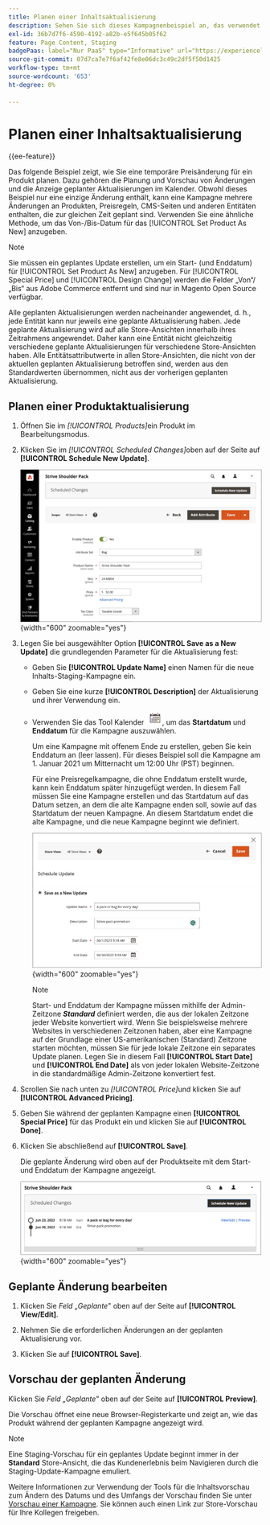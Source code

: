 ```yaml
---
title: Planen einer Inhaltsaktualisierung
description: Sehen Sie sich dieses Kampagnenbeispiel an, das verwendet wird, um eine temporäre Preisänderung für ein Produkt zu planen.
exl-id: 36b7d7f6-4590-4192-a82b-e5f645b05f62
feature: Page Content, Staging
badgePaas: label="Nur PaaS" type="Informative" url="https://experienceleague.adobe.com/en/docs/commerce/user-guides/product-solutions" tooltip="Gilt nur für Adobe Commerce in Cloud-Projekten (von Adobe verwaltete PaaS-Infrastruktur) und lokale Projekte."
source-git-commit: 07d7ca7e7f6af42fe8e06dc3c49c2df5f50d1425
workflow-type: tm+mt
source-wordcount: '653'
ht-degree: 0%

---
```


# Planen einer Inhaltsaktualisierung

{{ee-feature}}

Das folgende Beispiel zeigt, wie Sie eine temporäre Preisänderung für ein Produkt planen. Dazu gehören die Planung und Vorschau von Änderungen und die Anzeige geplanter Aktualisierungen im Kalender. Obwohl dieses Beispiel nur eine einzige Änderung enthält, kann eine Kampagne mehrere Änderungen an Produkten, Preisregeln, CMS-Seiten und anderen Entitäten enthalten, die zur gleichen Zeit geplant sind. Verwenden Sie eine ähnliche Methode, um das Von-/Bis-Datum für das [!UICONTROL Set Product As New] anzugeben.

>[!NOTE]
>Sie müssen ein geplantes Update erstellen, um ein Start- (und Enddatum) für [!UICONTROL Set Product As New] anzugeben. Für [!UICONTROL Special Price] und [!UICONTROL Design Change] werden die Felder „Von“/„Bis“ aus Adobe Commerce entfernt und sind nur in Magento Open Source verfügbar.
>
>Alle geplanten Aktualisierungen werden nacheinander angewendet, d. h., jede Entität kann nur jeweils eine geplante Aktualisierung haben. Jede geplante Aktualisierung wird auf alle Store-Ansichten innerhalb ihres Zeitrahmens angewendet. Daher kann eine Entität nicht gleichzeitig verschiedene geplante Aktualisierungen für verschiedene Store-Ansichten haben. Alle Entitätsattributwerte in allen Store-Ansichten, die nicht von der aktuellen geplanten Aktualisierung betroffen sind, werden aus den Standardwerten übernommen, nicht aus der vorherigen geplanten Aktualisierung.

## Planen einer Produktaktualisierung

1. Öffnen Sie im _[!UICONTROL Products]_&#x200B;ein Produkt im Bearbeitungsmodus.

1. Klicken Sie im _[!UICONTROL Scheduled Changes]_&#x200B;oben auf der Seite auf **[!UICONTROL Schedule New Update]**.

   ![Neues Update planen](./assets/content-staging-product-schedule-new-update.png){width="600" zoomable="yes"}

1. Legen Sie bei ausgewählter Option **[!UICONTROL Save as a New Update]** die grundlegenden Parameter für die Aktualisierung fest:

   - Geben Sie **[!UICONTROL Update Name]** einen Namen für die neue Inhalts-Staging-Kampagne ein.

   - Geben Sie eine kurze **[!UICONTROL Description]** der Aktualisierung und ihrer Verwendung ein.

   - Verwenden Sie das Tool Kalender ![Kalendersymbol](../assets/icon-calendar.png), um das **Startdatum** und **Enddatum** für die Kampagne auszuwählen.

     Um eine Kampagne mit offenem Ende zu erstellen, geben Sie kein Enddatum an (leer lassen). Für dieses Beispiel soll die Kampagne am 1. Januar 2021 um Mitternacht um 12:00 Uhr (PST) beginnen.


     Für eine Preisregelkampagne, die ohne Enddatum erstellt wurde, kann kein Enddatum später hinzugefügt werden. In diesem Fall müssen Sie eine Kampagne erstellen und das Startdatum auf das Datum setzen, an dem die alte Kampagne enden soll, sowie auf das Startdatum der neuen Kampagne. An diesem Startdatum endet die alte Kampagne, und die neue Kampagne beginnt wie definiert.

     ![Planen einer Produktaktualisierung](./assets/content-staging-campaign-schedule-update.png){width="600" zoomable="yes"}

     >[!NOTE]
     >
     >Start- und Enddatum der Kampagne müssen mithilfe der Admin-Zeitzone **_Standard_** definiert werden, die aus der lokalen Zeitzone jeder Website konvertiert wird. Wenn Sie beispielsweise mehrere Websites in verschiedenen Zeitzonen haben, aber eine Kampagne auf der Grundlage einer US-amerikanischen (Standard) Zeitzone starten möchten, müssen Sie für jede lokale Zeitzone ein separates Update planen. Legen Sie in diesem Fall **[!UICONTROL Start Date]** und **[!UICONTROL End Date]** als von jeder lokalen Website-Zeitzone in die standardmäßige Admin-Zeitzone konvertiert fest.

1. Scrollen Sie nach unten zu _[!UICONTROL Price]_&#x200B;und klicken Sie auf **[!UICONTROL Advanced Pricing]**.

1. Geben Sie während der geplanten Kampagne einen **[!UICONTROL Special Price]** für das Produkt ein und klicken Sie auf **[!UICONTROL Done]**.

1. Klicken Sie abschließend auf **[!UICONTROL Save]**.

   Die geplante Änderung wird oben auf der Produktseite mit dem Start- und Enddatum der Kampagne angezeigt.

   ![Geplante Änderung](./assets/content-staging-product-scheduled-update-preview-rope.png){width="600" zoomable="yes"}

## Geplante Änderung bearbeiten

1. Klicken Sie _Feld „Geplante_&quot; oben auf der Seite auf **[!UICONTROL View/Edit]**.

1. Nehmen Sie die erforderlichen Änderungen an der geplanten Aktualisierung vor.

1. Klicken Sie auf **[!UICONTROL Save]**.

## Vorschau der geplanten Änderung

Klicken Sie _Feld „Geplante_&quot; oben auf der Seite auf **[!UICONTROL Preview]**.

Die Vorschau öffnet eine neue Browser-Registerkarte und zeigt an, wie das Produkt während der geplanten Kampagne angezeigt wird.

>[!NOTE]
>
>Eine Staging-Vorschau für ein geplantes Update beginnt immer in der **Standard** Store-Ansicht, die das Kundenerlebnis beim Navigieren durch die Staging-Update-Kampagne emuliert.

Weitere Informationen zur Verwendung der Tools für die Inhaltsvorschau zum Ändern des Datums und des Umfangs der Vorschau finden Sie unter [Vorschau einer Kampagne](content-staging-preview.md). Sie können auch einen Link zur Store-Vorschau für Ihre Kollegen freigeben.
